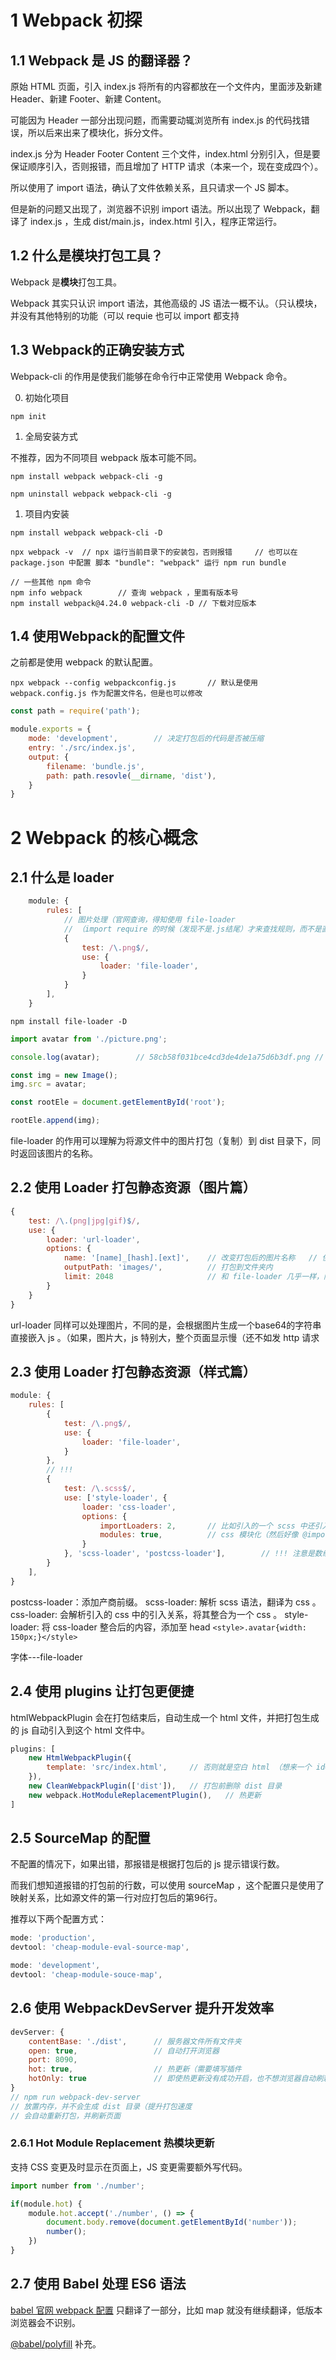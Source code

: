 # 1 Webpack 初探

## 1.1 Webpack 是 JS 的翻译器？

原始 HTML 页面，引入 index.js 将所有的内容都放在一个文件内，里面涉及新建 Header、新建 Footer、新建 Content。

可能因为 Header 一部分出现问题，而需要动辄浏览所有 index.js 的代码找错误，所以后来出来了模块化，拆分文件。

index.js 分为 Header Footer Content 三个文件，index.html 分别引入，但是要保证顺序引入，否则报错，而且增加了 HTTP 请求（本来一个，现在变成四个）。

所以使用了 import 语法，确认了文件依赖关系，且只请求一个 JS 脚本。

但是新的问题又出现了，浏览器不识别 import 语法。所以出现了 Webpack，翻译了 index.js ，生成 dist/main.js，index.html 引入，程序正常运行。

## 1.2 什么是模块打包工具？

Webpack 是**模块**打包工具。

Webpack 其实只认识 import 语法，其他高级的 JS 语法一概不认。（只认模块，并没有其他特别的功能（可以 requie 也可以 import 都支持

## 1.3 Webpack的正确安装方式

Webpack-cli 的作用是使我们能够在命令行中正常使用 Webpack 命令。


0. 初始化项目
```
npm init
```

1. 全局安装方式

不推荐，因为不同项目 webpack 版本可能不同。
```
npm install webpack webpack-cli -g

npm uninstall webpack webpack-cli -g
```

1. 项目内安装
```
npm install webpack webpack-cli -D

npx webpack -v  // npx 运行当前目录下的安装包，否则报错     // 也可以在 package.json 中配置 脚本 "bundle": "webpack" 运行 npm run bundle
```
```
// 一些其他 npm 命令
npm info webpack        // 查询 webpack ，里面有版本号
npm install webpack@4.24.0 webpack-cli -D // 下载对应版本 
```

## 1.4 使用Webpack的配置文件

之前都是使用 webpack 的默认配置。

```
npx webpack --config webpackconfig.js       // 默认是使用 webpack.config.js 作为配置文件名，但是也可以修改
```

```js
const path = require('path');

module.exports = {
    mode: 'development',        // 决定打包后的代码是否被压缩
    entry: './src/index.js',
    output: {
        filename: 'bundle.js',
        path: path.resovle(__dirname, 'dist'),
    }
}
```

# 2 Webpack 的核心概念

## 2.1 什么是 loader

```js
    module: {
        rules: [
            // 图片处理（官网查询，得知使用 file-loader
            // （import require 的时候（发现不是.js结尾）才来查找规则，而不是直接对所有匹配的文件（如果没有引入就不会打包
            {
                test: /\.png$/,
                use: {
                    loader: 'file-loader',
                }
            }
        ],
    }
```
```
npm install file-loader -D
```
```js
import avatar from './picture.png';

console.log(avatar);        // 58cb58f031bce4cd3de4de1a75d6b3df.png // 输出打包后的图片名称（不含路径

const img = new Image();
img.src = avatar;

const rootEle = document.getElementById('root');

rootEle.append(img);
```

file-loader 的作用可以理解为将源文件中的图片打包（复制）到 dist 目录下，同时返回该图片的名称。

## 2.2 使用 Loader 打包静态资源（图片篇）

```js
{
    test: /\.(png|jpg|gif)$/,
    use: {
        loader: 'url-loader',
        options: {
            name: '[name]_[hash].[ext]',    // 改变打包后的图片名称   // 使用占位符
            outputPath: 'images/',          // 打包到文件夹内
            limit: 2048                     // 和 file-loader 几乎一样，除了整个配置。限制图片大小（理由如下
        }
    }
}
```

url-loader 同样可以处理图片，不同的是，会根据图片生成一个base64的字符串 直接嵌入 js 。（如果，图片大，js 特别大，整个页面显示慢（还不如发 http 请求

## 2.3 使用 Loader 打包静态资源（样式篇）

```js
module: {
    rules: [
        {
            test: /\.png$/,
            use: {
                loader: 'file-loader',
            }
        },
        // !!!
        {
            test: /\.scss$/,
            use: ['style-loader', {
                loader: 'css-loader',
                options: {
                    importLoaders: 2,       // 比如引入的一个 scss 中还引入其他 scss，则要求其再走下面两个 loader
                    modules: true,          // css 模块化（然后好像 @import 之类的失效（import styles from './index.css' 使用 styles.index ；实质就是每个 style 单独生成 hash 替换 {index: "_3EdxTq2iR_Y6Bb_mZCLqx3"}
                }
            }, 'scss-loader', 'postcss-loader'],        // !!! 注意是数组       // {!!!} 是有执行顺序的，rules 从下至上，use 从右至左
        }
    ],
}
```

postcss-loader：添加产商前缀。
scss-loader: 解析 scss 语法，翻译为 css 。
css-loader: 会解析引入的 css 中的引入关系，将其整合为一个 css 。
style-loader: 将 css-loader 整合后的内容，添加至 head `<style>.avatar{width: 150px;}</style>`

字体---file-loader

## 2.4 使用 plugins 让打包更便捷

htmlWebpackPlugin 会在打包结束后，自动生成一个 html 文件，并把打包生成的 js 自动引入到这个 html 文件中。

```js
plugins: [
    new HtmlWebpackPlugin({
        template: 'src/index.html',     // 否则就是空白 html （想来一个 id=root 的 div 都没有
    }), 
    new CleanWebpackPlugin(['dist']),   // 打包前删除 dist 目录
    new webpack.HotModuleReplacementPlugin(),   // 热更新
]
```

## 2.5 SourceMap 的配置

不配置的情况下，如果出错，那报错是根据打包后的 js 提示错误行数。

而我们想知道报错的打包前的行数，可以使用 sourceMap ，这个配置只是使用了映射关系，比如源文件的第一行对应打包后的第96行。

推荐以下两个配置方式：

```js
mode: 'production',
devtool: 'cheap-module-eval-source-map',
```

```js
mode: 'development',
devtool: 'cheap-module-souce-map',
```

## 2.6 使用 WebpackDevServer 提升开发效率

```js
devServer: {
    contentBase: './dist',      // 服务器文件所有文件夹
    open: true,                 // 自动打开浏览器
    port: 8090,
    hot: true,                  // 热更新（需要填写插件
    hotOnly: true               // 即使热更新没有成功开启，也不想浏览器自动刷新
}
// npm run webpack-dev-server
// 放置内存，并不会生成 dist 目录（提升打包速度
// 会自动重新打包，并刷新页面
```

### 2.6.1  Hot Module Replacement 热模块更新

支持 CSS 变更及时显示在页面上，JS 变更需要额外写代码。

```js
import number from './number';

if(module.hot) {
    module.hot.accept('./number', () => {
        document.body.remove(document.getElementById('number'));        // 还得自己手动删除之前函数的执行结果
        number();
    })
}
```

## 2.7 使用 Babel 处理 ES6 语法

[babel 官网 webpack 配置](https://babeljs.io/setup#installation) 只翻译了一部分，比如 map 就没有继续翻译，低版本浏览器会不识别。

[@babel/polyfill](https://babeljs.io/docs/en/babel-polyfill) 补充。